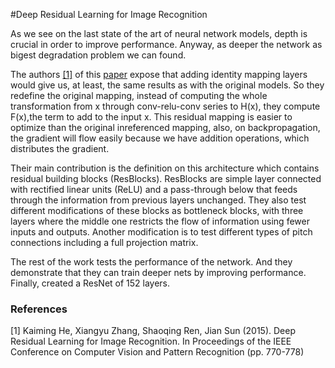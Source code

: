 #Deep Residual Learning for Image Recognition

As we see on the last state of the art of neural network models, depth is crucial in order to improve performance. Anyway, as deeper the network as bigest degradation problem we can found.

The authors [[1]](https://arxiv.org/abs/1512.03385) of this [paper](https://arxiv.org/abs/1512.03385) expose that adding identity mapping layers would give us, at least, the same results as with the original models. So they redefine the original mapping, instead of computing the whole transformation from x through conv-relu-conv series to H(x), they compute F(x),the term to add to the input x. This residual mapping is easier to optimize than the original inreferenced mapping, also, on backpropagation, the gradient will flow easily because we have addition operations, which distributes the gradient.

Their main contribution is the definition on this architecture which contains residual building blocks (ResBlocks). ResBlocks are simple layer connected with rectified linear units (ReLU) and a pass-through below that feeds through the information from previous layers unchanged. They also test different modifications of these blocks as bottleneck blocks, with three layers where the middle one restricts the flow of information using fewer inputs and outputs. Another modification is to test different types of pitch connections including a full projection matrix.

The rest of the work tests the performance of the network. And they demonstrate that they can train deeper nets by improving performance. Finally, created a ResNet of 152 layers.

### References
[1] Kaiming He, Xiangyu Zhang, Shaoqing Ren, Jian Sun (2015). Deep Residual Learning for Image Recognition. In Proceedings of the IEEE Conference on Computer Vision and Pattern Recognition (pp. 770-778)
